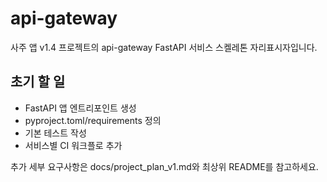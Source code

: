 # api-gateway

사주 앱 v1.4 프로젝트의 api-gateway FastAPI 서비스 스켈레톤 자리표시자입니다.

## 초기 할 일
- FastAPI 앱 엔트리포인트 생성
- pyproject.toml/requirements 정의
- 기본 테스트 작성
- 서비스별 CI 워크플로 추가

추가 세부 요구사항은 docs/project_plan_v1.md와 최상위 README를 참고하세요.
